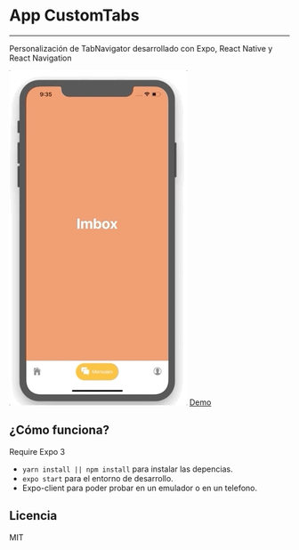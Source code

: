 # App CustomTabs

---

Personalización de TabNavigator desarrollado con Expo, React Native y React Navigation

![captura de la app](app.gif)
[Demo](https://exp.host/@henrymvc/customTabs)

## ¿Cómo funciona?

Require Expo 3

- `yarn install || npm install` para instalar las depencias.
- `expo start` para el entorno de desarrollo.
- Expo-client para poder probar en un emulador o en un telefono.

## Licencia

MIT
